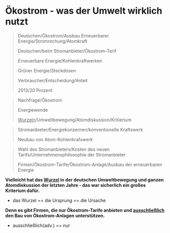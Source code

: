 # Ökostrom - was der Umwelt wirklich nutzt

> Deutschen/Ökostrom/Ausbau Erneuerbarer Energie/Stromrechung/Atomkraft
>
> Deutschen/beim Stromanbieter/Ökostrom-Tarif
>
> Erneuerbare Energie/Kohlenkraftwerken
>
> Grüner Energie/Steckdosen
>
> Verbraucher/Entscheidung/Anteil
>
> 2013/20 Prozent

> Nachfrage/Ökostrom
>
> Energiewende
>
> <u>Wurzeln</u>/Umweltbewegung/Atomdiskussion/Kritierium

> Stromanbieter/Energiekonzernen/konventionelle Kraftswerk
>
> Neubau von Atom-Kohlenkrafswerk 

> Wahl des Stromanbieters/Kosten des neuen Tarifs/Unternehmensphilosophie der Stromanbieter
>
> Firmen/Ökostrom-Tarife/Ökostrom-Anlage/Ausbau der erneuerbaren Energie

**Vielleicht hat das <u>Wurzel</u> in der deutschen Umweltbewegung und ganzen Atomdiskussion der letzten Jahre - das war sicherlich ein großes Kriterium dafür.**

* das Wurzel == die Ursprung == die Ursache

**Denn es gibt Firmen, die nur Ökostrom-Tarife anbieten und <u>ausschließlich</u> den Bau von Ökostrom-Anlagen unterstützen.**

* ausschließlich(adv.) == nur
